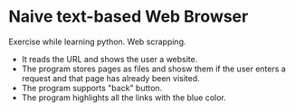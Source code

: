# Naive text-based Web Browser

Exercise while learning python. Web scrapping.

* It reads the URL and shows the user a website.
* The program stores pages as files and shosw them if the user enters a request and that page has already been visited.
* The program supports "back" button.
* The program highlights all the links with the blue color.
